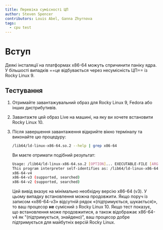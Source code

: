```yaml
---
title: Перевіка сумісності ЦП
author: Steven Spencer
contributors: Louis Abel, Ganna Zhyrnova
tags:
  - cpu test
---
```


# Вступ

Деякі інсталяції на платформах x86-64 можуть спричинити паніку ядра. У більшості випадків ==це відбувається через несумісність ЦП== із Rocky Linux 9.

## Тестування

1. Отримайте завантажувальний образ для Rocky Linux 9, Fedora або інших дистрибутивів.

2. Завантажте цей образ Live на машині, на яку ви хочете встановити Rocky Linux 10.

3. Після завершення завантаження відкрийте вікно терміналу та виконайте цю процедуру:

   ```bash
   /lib64/ld-linux-x86-64.so.2 --help | grep x86-64
   ```

   Ви маєте отримати подібний результат:

   ```bash
   Usage: /lib64/ld-linux-x86-64.so.2 [OPTION]... EXECUTABLE-FILE [ARGS-FOR-PROGRAM...]
   This program interpreter self-identifies as: /lib64/ld-linux-x86-64.so.2
   x86-64-v4
   x86-64-v3 (supported, searched)
   x86-64-v2 (supported, searched)
   ```

   Цей вивід вказує на мінімально необхідну версію x86-64 (v3). У цьому випадку встановлення можна продовжити. Якщо поруч із записом «x86-64-v3» відсутній рядок «(підтримується, шукається)», то ваш процесор **не** сумісний з Rocky Linux 10. Якщо тест показує, що встановлення може продовжитися, а також відображає x86-64-v4 як "(підтримується, знайдено)", ваш процесор добре підтримується для майбутніх версій Rocky Linux.
